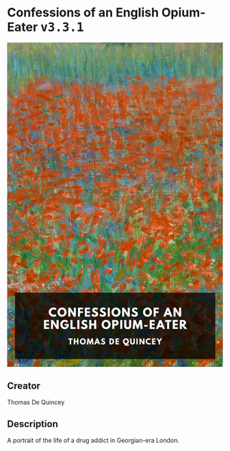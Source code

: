 
# Confessions of an English Opium-Eater <kbd>v3.3.1</kbd>

<center>
  <img src="./cover-1024.jpg"/>
</center>

## Creator
Thomas De Quincey

## Description
A portrait of the life of a drug addict in Georgian-era London.
